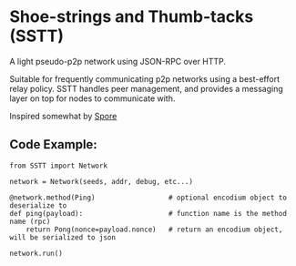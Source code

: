 # Shoe-strings and Thumb-tacks (SSTT)

A light pseudo-p2p network using JSON-RPC over HTTP.

Suitable for frequently communicating p2p networks using a best-effort relay policy.
SSTT handles peer management, and provides a messaging layer on top for nodes to communicate with.

Inspired somewhat by [Spore](https://github.com/encodium-research/Spore)

## Code Example:

```
from SSTT import Network

network = Network(seeds, addr, debug, etc...)

@network.method(Ping)                  # optional encodium object to deserialize to
def ping(payload):                     # function name is the method name (rpc)
    return Pong(nonce=payload.nonce)   # return an encodium object, will be serialized to json

network.run()
```

